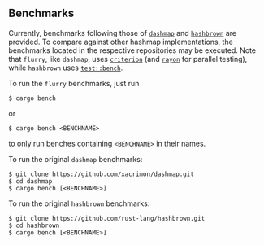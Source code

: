 ## Benchmarks

Currently, benchmarks following those of [`dashmap`](https://github.com/xacrimon/dashmap/tree/master/benches) and [`hashbrown`](https://github.com/rust-lang/hashbrown/blob/master/benches/bench.rs) are provided. 
To compare against other hashmap implementations, the benchmarks located in the respective repositories may be executed. 
Note that `flurry`, like `dashmap`, uses [`criterion`](https://docs.rs/criterion/0.3.1/criterion/) (and [`rayon`](https://docs.rs/rayon/1.3.0/rayon/) for parallel testing), while `hashbrown` uses [`test::bench`](https://doc.rust-lang.org/test/bench/index.html).

To run the `flurry` benchmarks, just run

```console
$ cargo bench
```

or

```console
$ cargo bench <BENCHNAME>
```

to only run benches containing `<BENCHNAME>` in their names.

To run the original `dashmap` benchmarks:

```console
$ git clone https://github.com/xacrimon/dashmap.git
$ cd dashmap
$ cargo bench [<BENCHNAME>]
```

To run the original `hashbrown` benchmarks:

```console
$ git clone https://github.com/rust-lang/hashbrown.git
$ cd hashbrown
$ cargo bench [<BENCHNAME>]
```